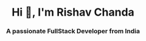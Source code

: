 <h1 align="center">Hi 👋, I'm Rishav Chanda</h1>
<h3 align="center">A passionate FullStack Developer from India</h3>

<!--
**Mohammed-Sbeata/Mohammed-Sbeata** is a ✨ _special_ ✨ repository because its `README.md` (this file) appears on your GitHub profile.

Here are some ideas to get you started:

- 🔭 I’m currently working on ...
- 🌱 I’m currently learning ...
- 👯 I’m looking to collaborate on ...
- 🤔 I’m looking for help with ...
- 💬 Ask me about ...
- 📫 How to reach me: ...
- 😄 Pronouns: ...
- ⚡ Fun fact: ...
-->
